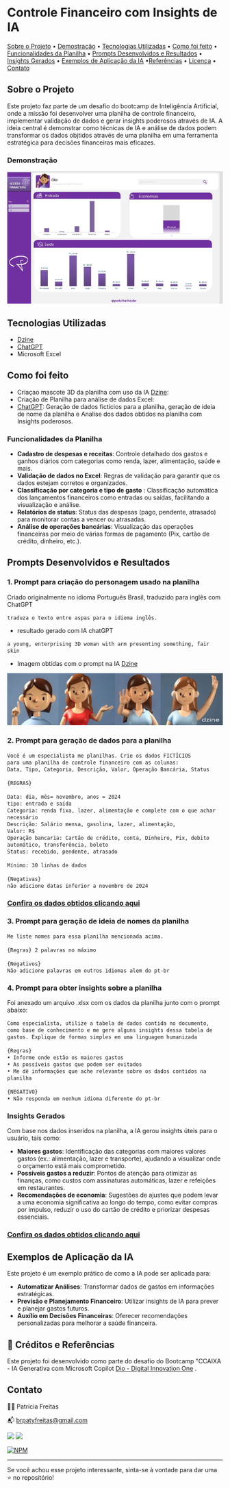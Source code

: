 # Controle Financeiro com Insights de IA
 
[Sobre o Projeto](#sobre-o-projeto) • [Demostração](#demostração) • [Tecnologias Utilizadas](#tecnologias-utilizadas) • [Como foi feito](#como-foi-feito) • [Funcionalidades da Planilha](#funcionalidades-da-planilha) • [Prompts Desenvolvidos e Resultados](#prompts-desenvolvidos-e-resultados) • [Insights Gerados](#insight-gerados) • [Exemplos de Aplicação da IA](#explos-de-aplicacao-da-ia) •[Referências](#referências) • [Licença](#licenca) • [Contato](#contato)


## Sobre o Projeto

Este projeto faz parte de um desafio do bootcamp de Inteligência Artificial, onde a missão foi desenvolver uma planilha de controle financeiro, implementar validação de dados e gerar insights poderosos através de IA. A ideia central é demonstrar como técnicas de IA e análise de dados podem transformar os dados objtidos através de uma planilha em uma ferramenta estratégica para decisões financeiras mais eficazes.

### Demonstração

![imagem da planilha](./arquivos-criados-ia/print-tela-planilha.png)


##  Tecnologias Utilizadas 
* [Dzine](https://www.dzine.ai/?via=paty)
* [ChatGPT](https://chatgpt.com/)
* Microsoft Excel 

##  Como foi feito
* Criaçao mascote 3D da planilha com uso da IA [Dzine](https://www.dzine.ai/?via=paty): 
* Criação de Planilha para análise de dados Excel:  
* [ChatGPT](https://chatgpt.com/): Geração de dados fictícios para a planilha, geração de ideia de nome da planilha e Analise dos dados obtidos na planilha com Insights poderosos.


### Funcionalidades da Planilha

* **Cadastro de despesas e receitas**: Controle detalhado dos gastos e ganhos diários com categorias como renda, lazer, alimentação, saúde e mais.
* **Validação de dados no Excel**: Regras de validação para garantir que os dados estejam corretos e organizados.
* **Classificação por categoria e tipo de gasto** : Classificação automática dos lançamentos financeiros como entradas ou saídas, facilitando a visualização e análise.
* **Relatórios de status**: Status das despesas (pago, pendente, atrasado) para monitorar contas a vencer ou atrasadas.
* **Análise de operações bancárias**: Visualização das operações financeiras por meio de várias formas de pagamento (Pix, cartão de crédito, dinheiro, etc.).


## Prompts Desenvolvidos e Resultados

### 1. Prompt para criação do personagem usado na planilha

Criado originalmente no idioma Português Brasil, traduzido para inglês com ChatGPT

```
traduza o texto entre aspas para o idioma inglês.
```
* resultado gerado com IA chatGPT
```
a young, enterprising 3D woman with arm presenting something, fair skin
```


* Imagem obtidas com o prompt na IA [Dzine](https://www.dzine.ai/?via=paty) 

![imagem-criada-com dzine](./arquivos-criados-ia/imagens-gerada-ia-dzine.png)

### 2. Prompt para geração de dados para a planilha

```
Você é um especialista me planilhas. Crie os dados FICTÍCIOS
para uma planilha de controle financeiro com as colunas:
Data, Tipo, Categoria, Descrição, Valor, Operação Bancária, Status

{REGRAS}

Data: dia, mês= novembro, anos = 2024
tipo: entrada e saída
Categoria: renda fixa, lazer, alimentação e complete com o que achar necessário
Descrição: Salário mensa, gasolina, lazer, alimentação, 	
Valor: R$ 	
Operação bancaria: Cartão de crédito, conta, Dinheiro, Pix, debito automático, transferência, boleto	
Status: recebido, pendente, atrasado

Mínimo: 30 linhas de dados

{Negativas}
não adicione datas inferior a novembro de 2024
```

### [ Confira os dados obtidos clicando aqui](./arquivos-criados-ia/dados-planilha-gerados-ia.md)


### 3. Prompt para geração de ideia de nomes da planilha 

```
Me liste nomes para essa planilha mencionada acima.

{Regras} 2 palavras no máximo

{Negativos}
Não adicione palavras em outros idiomas alem do pt-br
```

### 4. Prompt para obter insights sobre a planilha

Foi anexado um arquivo .xlsx com os dados da planilha junto com o prompt abaixo:

```
Como especialista, utilize a tabela de dados contida no documento, como base de conhecimento e me gere alguns insights dessa tabela de gastos. Explique de formas simples em uma linguagem humanizada

{Regras}
• Informe onde estão os maiores gastos
• As possíveis gastos que podem ser evitados
• Me dê informações que ache relevante sobre os dados contidos na planilha

{NEGATIVO}
• Não responda em nenhum idioma diferente do pt-br
```

### Insights Gerados

Com base nos dados inseridos na planilha, a IA gerou insights úteis para o usuário, tais como:

* **Maiores gastos**: Identificação das categorias com maiores valores gastos (ex.: alimentação, lazer e transporte), ajudando a visualizar onde o orçamento está mais comprometido.
* **Possíveis gastos a reduzir**: Pontos de atenção para otimizar as finanças, como custos com assinaturas automáticas, lazer e refeições em restaurantes.
* **Recomendações de economia**: Sugestões de ajustes que podem levar a uma economia significativa ao longo do tempo, como evitar compras por impulso, reduzir o uso do cartão de crédito e priorizar despesas essenciais.


### [ Confira os dados obtidos clicando aqui](./arquivos-criados-ia/insights-ia.md)


## Exemplos de Aplicação da IA

Este projeto é um exemplo prático de como a IA pode ser aplicada para:

* **Automatizar Análises**: Transformar dados de gastos em informações estratégicas.
* **Previsão e Planejamento Financeiro**: Utilizar insights de IA para prever e planejar gastos futuros.
* **Auxílio em Decisões Financeiras**: Oferecer recomendações personalizadas para melhorar a saúde financeira.


## 📌 Créditos e Referências

Este projeto foi desenvolvido como parte do desafio do Bootcamp "CCAIXA - IA Generativa com Microsoft Copilot [Dio - Digital Innovation One]( https://www.dio.me/sign-up?ref=2772EA2C589E462BB0C382518E0ACBA2) .



## Contato

👩‍💻 Patrícia Freitas

📬 brpatyfreitas@gmail.com

 <a href="https://www.linkedin.com/in/patyfreitasbr"><img src="https://img.shields.io/badge/LinkedIn-0077B5?style=for-the-badge&logo=linkedin&logoColor=white" target="_blank"></a>
  <a href="https://www.instagram.com/patyfreitasbr"><img src="https://img.shields.io/badge/Instagram-E4405F?style=for-the-badge&logo=instagram&logoColor=white" target="_blank"></a>

[![NPM](https://img.shields.io/npm/l/react)](https://github.com/patyfreitasbr/Google-Search-Page-Clone/blob/main/LICENSE)

<hr>

<p>Se você achou esse projeto interessante, sinta-se à vontade para dar uma ⭐ no repositório!<p>